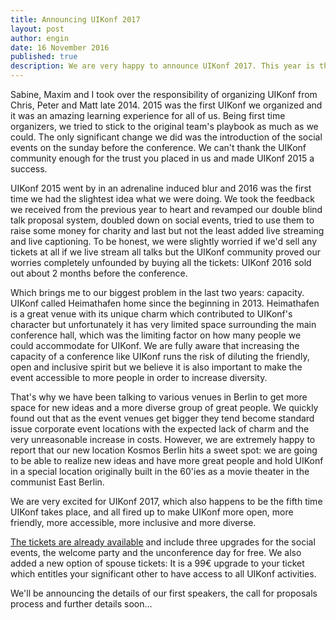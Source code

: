 ```yaml
---
title: Announcing UIKonf 2017
layout: post
author: engin
date: 16 November 2016
published: true
description: We are very happy to announce UIKonf 2017. This year is the fifth time UIKonf is happening and we have a great new location…
---
```


Sabine, Maxim and I took over the responsibility of organizing UIKonf from Chris, Peter and Matt late 2014. 2015 was the first UIKonf we organized and it was an amazing learning experience for all of us. Being first time organizers, we tried to stick to the original team's playbook as much as we could. The only significant change we did was the introduction of the social events on the sunday before the conference. We can't thank the UIKonf community enough for the trust you placed in us and made UIKonf 2015 a success. 

UIKonf 2015 went by in an adrenaline induced blur and 2016 was the first time we had the slightest idea what we were doing. We took the feedback we received from the previous year to heart and revamped our double blind talk proposal system, doubled down on social events, tried to use them to raise some money for charity and last but not the least added live streaming and live captioning. To be honest, we were slightly worried if we'd sell any tickets at all if we live stream all talks but the UIKonf community proved our worries completely unfounded by buying all the tickets: UIKonf 2016 sold out about 2 months before the conference.

Which brings me to our biggest problem in the last two years: capacity. UIKonf called Heimathafen home since the beginning in 2013. Heimathafen is a great venue with its unique charm which contributed to UIKonf's character but unfortunately it has very limited space surrounding the main conference hall, which was the limiting factor on how many people we could accommodate for UIKonf. We are fully aware that increasing the capacity of a conference like UIKonf runs the risk of diluting the friendly, open and inclusive spirit but we believe it is also important to make the event accessible to more people in order to increase diversity. 

That's why we have been talking to various venues in Berlin to get more space for new ideas and a more diverse group of great people. We quickly found out that as the event venues get bigger they tend become standard issue corporate event locations with the expected lack of charm and the very unreasonable increase in costs. However, we are extremely happy to report that our new location Kosmos Berlin hits a sweet spot: we are going to be able to realize new ideas and have more great people and hold UIKonf in a special location originally built in the 60'ies as a movie theater in the communist East Berlin.

We are very excited for UIKonf 2017, which also happens to be the fifth time UIKonf takes place, and all fired up to make UIKonf more open, more friendly, more accessible, more inclusive and more diverse.

[The tickets are already available](https://ti.to/uikonf/uikonf-2017) and include three upgrades for the social events, the welcome party and the unconference day for free. We also added a new option of spouse tickets: It is a 99€ upgrade to your ticket which entitles your significant other to have access to all UIKonf activities. 

We'll be announcing the details of our first speakers, the call for proposals process and further details soon…
